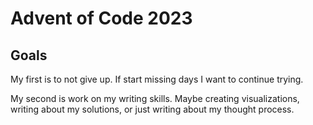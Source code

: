 # Advent of Code 2023

## Goals

My first is to not give up. If start missing days I want to continue trying.

My second is work on my writing skills. Maybe creating visualizations, writing about my solutions, or just writing about my thought process.
